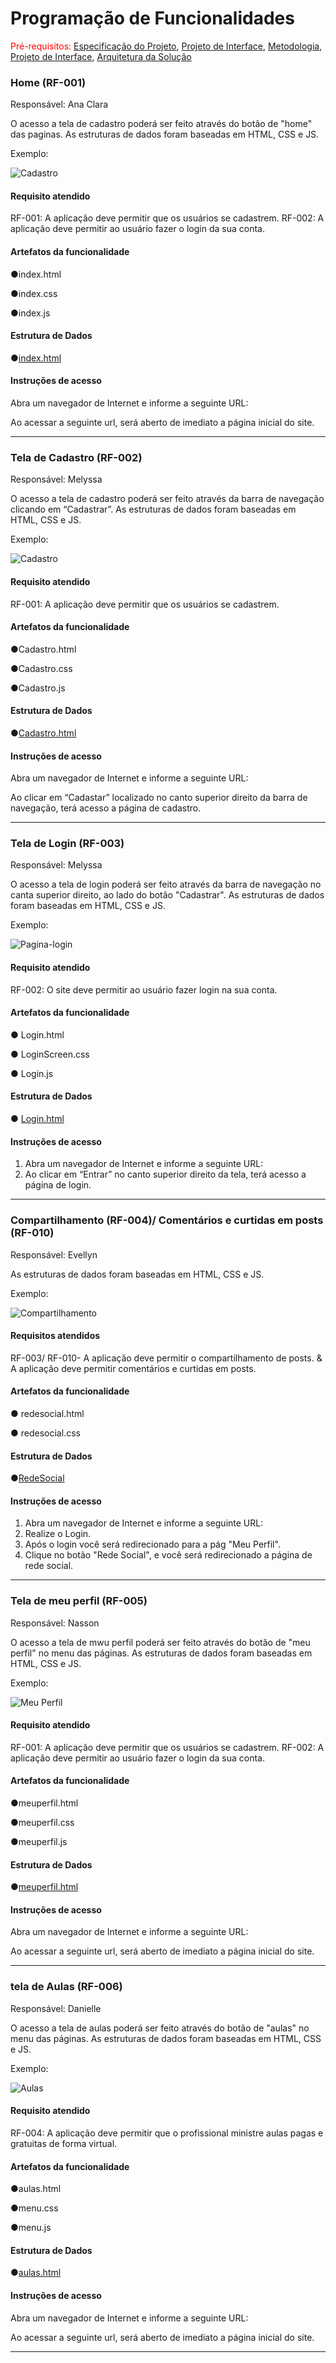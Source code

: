 # Programação de Funcionalidades

<span style="color:red">Pré-requisitos: <a href="2-Especificação do Projeto.md"> Especificação do Projeto</a></span>, <a href="3-Projeto de Interface.md"> Projeto de Interface</a>, <a href="4-Metodologia.md"> Metodologia</a>, <a href="3-Projeto de Interface.md"> Projeto de Interface</a>, <a href="5-Arquitetura da Solução.md"> Arquitetura da Solução</a>


### Home (RF-001)

Responsável: Ana Clara 

O acesso a tela de cadastro poderá ser feito através do botão de "home" das paginas. As estruturas de dados foram baseadas em HTML, CSS e JS.

Exemplo: 


![Cadastro](/docs/img/Home.webp)



#### Requisito atendido

RF-001: A aplicação deve permitir que os usuários se cadastrem.
RF-002: A aplicação deve permitir ao usuário fazer o login da sua conta.


#### Artefatos da funcionalidade

●index.html

●index.css

●index.js


#### Estrutura de Dados

●[index.html](/docs/img/Home.webp)


#### Instruções de acesso

Abra um navegador de Internet e informe a seguinte URL: 

Ao acessar a seguinte url, será aberto de imediato a página inicial do site.

<hr>



### Tela de Cadastro (RF-002)

Responsável: Melyssa

O acesso a tela de cadastro poderá ser feito através da barra de navegação clicando em “Cadastrar”. As estruturas de dados foram baseadas em HTML, CSS e JS.

Exemplo: 


![Cadastro](https://github.com/ICEI-PUC-Minas-PMV-ADS/pmv-ads-2024-e1-proj-web-t15-connectfit/blob/773ea17df9a1fd0e9e008bd13305cac8b6ac93d6/docs/img/Cadastro.png)



#### Requisito atendido

RF-001: A aplicação deve permitir que os usuários se cadastrem.


#### Artefatos da funcionalidade

●Cadastro.html

●Cadastro.css

●Cadastro.js


#### Estrutura de Dados

●[Cadastro.html](https://github.com/ICEI-PUC-Minas-PMV-ADS/pmv-ads-2024-e1-proj-web-t15-connectfit/blob/773ea17df9a1fd0e9e008bd13305cac8b6ac93d6/codigo-fonte/Cadastro.html)


#### Instruções de acesso

Abra um navegador de Internet e informe a seguinte URL: 

Ao clicar em “Cadastar” localizado no canto superior direito da barra de navegação, terá acesso a página de cadastro.

<hr>

### Tela de Login (RF-003)

Responsável: Melyssa

O acesso a tela de login poderá ser feito através da barra de navegação no canta superior direito, ao lado do botão "Cadastrar". As estruturas de dados foram baseadas em HTML, CSS e JS.

Exemplo: 


![Pagina-login](https://github.com/ICEI-PUC-Minas-PMV-ADS/pmv-ads-2024-e1-proj-web-t15-connectfit/blob/9d6d895deda36289578098b4c7e359db525917ba/docs/img/Tela%20Login.png)


#### Requisito atendido

RF-002: O site deve permitir ao usuário fazer login na sua conta.

#### Artefatos da funcionalidade

●	Login.html 

●	LoginScreen.css

● Login.js


#### Estrutura de Dados

●	[Login.html](https://github.com/ICEI-PUC-Minas-PMV-ADS/pmv-ads-2024-e1-proj-web-t15-connectfit/blob/9d6d895deda36289578098b4c7e359db525917ba/codigo-fonte/Login.html)


#### Instruções de acesso

1.	Abra um navegador de Internet e informe a seguinte URL:
2.	Ao clicar em “Entrar” no canto superior direito da tela, terá acesso a página de login.

<hr>

### Compartilhamento (RF-004)/ Comentários e curtidas em posts (RF-010)

Responsável: Evellyn

As estruturas de dados foram baseadas em HTML, CSS e JS.

Exemplo:

![Compartilhamento](https://github.com/ICEI-PUC-Minas-PMV-ADS/pmv-ads-2024-e1-proj-web-t15-connectfit/blob/2b6199e314ad3ce53c0431d60bbc1d296160e048/docs/img/redes-sociais.png)


#### Requisitos atendidos

RF-003/ RF-010- A aplicação deve permitir o compartilhamento de posts. & A aplicação deve permitir comentários e curtidas em posts.


#### Artefatos da funcionalidade

●	redesocial.html 

●	redesocial.css


#### Estrutura de Dados

●[RedeSocial](https://github.com/ICEI-PUC-Minas-PMV-ADS/pmv-ads-2024-e1-proj-web-t15-connectfit/blob/5ac5a658bddd7c0af4281146145d1a9333576b83/codigo-fonte/redesocial.html)


#### Instruções de acesso
1.	Abra um navegador de Internet e informe a seguinte URL: 
2.	Realize o Login.
3.	Após o login você será redirecionado para a pág "Meu Perfil". 
4.	 Clique no botão "Rede Social", e você será redirecionado a página de rede social. 

<hr>

### Tela de meu perfil (RF-005)

Responsável: Nasson 

O acesso a tela de mwu perfil poderá ser feito através do botão de "meu perfil" no menu das páginas. As estruturas de dados foram baseadas em HTML, CSS e JS.

Exemplo: 


![Meu Perfil](/docs/img/MeuPerfil.png)



#### Requisito atendido

RF-001: A aplicação deve permitir que os usuários se cadastrem.
RF-002: A aplicação deve permitir ao usuário fazer o login da sua conta.


#### Artefatos da funcionalidade

●meuperfil.html

●meuperfil.css

●meuperfil.js


#### Estrutura de Dados

●[meuperfil.html](/docs/img/MeuPerfil.png)


#### Instruções de acesso

Abra um navegador de Internet e informe a seguinte URL: 

Ao acessar a seguinte url, será aberto de imediato a página inicial do site.

<hr>

### tela de Aulas (RF-006)

Responsável: Danielle

O acesso a tela de aulas poderá ser feito através do botão de "aulas" no menu das páginas. As estruturas de dados foram baseadas em HTML, CSS e JS.

Exemplo: 


![Aulas](/docs/img/aulas.png)



#### Requisito atendido

RF-004: A aplicação deve permitir que o profissional ministre aulas pagas e gratuitas de forma virtual.


#### Artefatos da funcionalidade

●aulas.html

●menu.css

●menu.js


#### Estrutura de Dados

●[aulas.html](/docs/img/aulas.png)


#### Instruções de acesso

Abra um navegador de Internet e informe a seguinte URL: 

Ao acessar a seguinte url, será aberto de imediato a página inicial do site.

<hr>